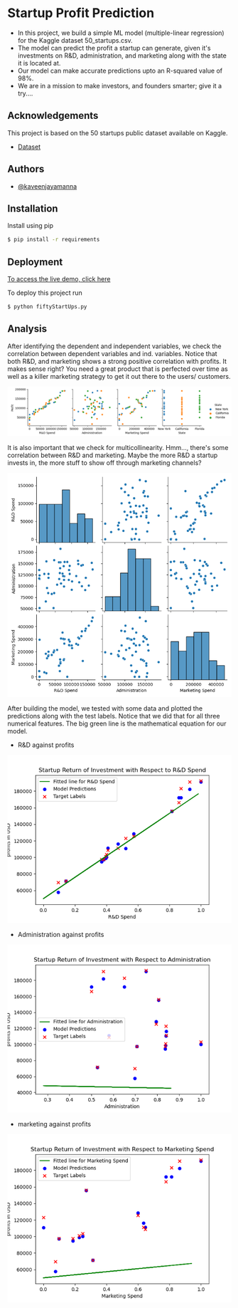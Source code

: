 
# Startup Profit Prediction

* In this project, we build a simple ML model (multiple-linear regression) for the Kaggle dataset 50_startups.csv.
* The model can predict the profit a startup can generate, given it's investments on R&D, administration, and marketing along with the state it is located at.
* Our model can make accurate predictions upto an R-squared value of 98%. 
* We are in a mission to make investors, and founders smarter; give it a try....

## Acknowledgements
This project is based on the 50 startups public dataset available on Kaggle.

 - [Dataset](https://www.kaggle.com/datasets/farhanmd29/50-startups)
 


## Authors
- [@kaveenjayamanna](https://github.com/ktjayamanna)


## Installation

Install using pip

```bash
$ pip install -r requirements
```

## Deployment
[To access the live demo, click here](https://startup50predictorv4.herokuapp.com/)

To deploy this project run

```bash
$ python fiftyStartUps.py
```



## Analysis

After identifying the dependent and independent variables, we check the correlation between dependent variables and ind. variables. 
Notice that both R&D, and marketing shows a strong positive correlation with profits. It makes sense right? You need a great product that is perfected over time as well as a killer marketing strategy to
get it out there to the users/ customers.

![Correlation check](https://github.com/ktjayamanna/startupProfitPrediction/blob/main/plots/correlation.png)

It is also important that we check for multicollinearity. Hmm..., there's some correlation between R&D and marketing. Maybe the more R&D a startup invests in, the more stuff to show off through marketing channels?

![multicollinearity check](https://github.com/ktjayamanna/startupProfitPrediction/blob/main/plots/multicollinearity.png)

After building the model, we tested with some data and plotted the predictions along with the test labels. Notice that we did that for all three numerical features. The big green line is the mathematical equation for our model.

* R&D against profits

![R&D](https://github.com/ktjayamanna/startupProfitPrediction/blob/main/plots/R%26D%20Spend.png)

* Administration against profits

![Admin](https://github.com/ktjayamanna/startupProfitPrediction/blob/main/plots/Administration.png)

* marketing against profits

![Marketing](https://github.com/ktjayamanna/startupProfitPrediction/blob/main/plots/Marketing%20Spend.png)




